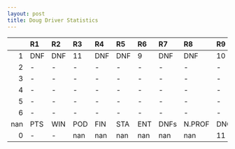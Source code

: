 ```yaml
---
layout: post 
title: Doug Driver Statistics
--- 
```


|     | R1   | R2   | R3   | R4   | R5   | R6   | R7   | R8     | R9   | R10   | R11   | R12   | Points   | Pos   |
|----:|:-----|:-----|:-----|:-----|:-----|:-----|:-----|:-------|:-----|:------|:------|:------|:---------|:------|
|   1 | DNF  | DNF  | 11   | DNF  | DNF  | 9    | DNF  | DNF    | 10   | 16    | DNF   | 11    | nan      | nan   |
|   2 | -    | -    | -    | -    | -    | -    | -    | -      | -    | -     | -     | -     | nan      | nan   |
|   3 | -    | -    | -    | -    | -    | -    | -    | -      | -    | -     | -     | -     | 0.0      | 26.0  |
|   4 | -    | -    | -    | -    | -    | -    | -    | -      | -    | -     | -     | -     | 14.0     | 15.0  |
|   5 | -    | -    | -    | -    | -    | -    | -    | -      | -    | -     | -     | -     | 10.0     | 18.0  |
|   6 | -    | -    | -    | -    | -    | -    | -    | -      | -    | -     | -     | -     | 26.0     | 14.0  |
| nan | PTS  | WIN  | POD  | FIN  | STA  | ENT  | DNFs | N.PROF | DNQ  | %FIN  | PPR   | BST   | CHA      | RNK   |
|   0 | -    | -    | nan  | nan  | nan  | nan  | nan  | nan    | 11   | -     | -     | -     | -        | -     |